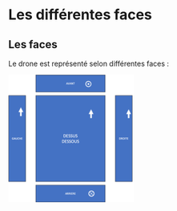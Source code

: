 # Les différentes faces

## Les faces

Le drone est représenté selon différentes faces :

<img src="./gitbook/images/GLOB-faces.png" width="250">

